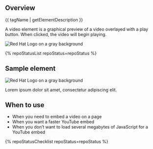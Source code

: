 ## Overview

{{ tagName | getElementDescription }}

A video element is a graphical preview of a video overlayed with a play button. When clicked, the video will begin playing.

<uxdot-example width-adjustment="555px">
  <img src="{{ './video-sample.svg' | url }}" alt="Red Hat Logo on a gray background">
</uxdot-example>

{% repoStatusList repoStatus=repoStatus %}

## Sample element

<div class="grid sm-two-columns">
  <rh-video>
    <img slot="thumbnail" src="{{ './video-sample.svg' | url }}" alt="Red Hat Logo on a gray background"/>
    <template>
      <iframe title="Red Hat OpenShift AI overview" width="900" height="499" src="https://www.youtube.com/embed/Hc8emNr2igU" frameborder="0" allow="accelerometer; autoplay; clipboard-write; encrypted-media; gyroscope; picture-in-picture; web-share" referrerpolicy="strict-origin-when-cross-origin" allowfullscreen></iframe>
    </template>
    <p slot="caption">Lorem ipsum dolor sit amet, consectetur adipiscing elit.</p>
  </rh-video>
</div>

## When to use 
  
  - When you need to embed a video on a page
  - When you want a faster YouTube embed
  - When you don’t want to load several megabytes of JavaScript for a YouTube embed

{% repoStatusChecklist repoStatus=repoStatus %}
